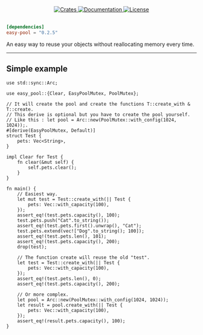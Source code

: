 <div align="center">
  <a href="https://crates.io/crates/easy-pool">
    <img src="https://img.shields.io/crates/v/easy-pool.svg"
    alt="Crates" />
  </a>
  <a href="https://docs.rs/easy-pool">
    <img src="https://docs.rs/easy-pool/badge.svg"
    alt="Documentation" />
  </a>
   <a href="https://github.com/netskillzgh/easy-pool#license">
    <img src="https://img.shields.io/badge/license-MIT-blue.svg"
    alt="License" />
  </a>
</div>

<br />

```toml
[dependencies]
easy-pool = "0.2.5"
```

An easy way to reuse your objects without reallocating memory every time.

<hr>

## Simple example

```rust, no_run
use std::sync::Arc;

use easy_pool::{Clear, EasyPoolMutex, PoolMutex};

// It will create the pool and create the functions T::create_with & T::create.
// This derive is optional but you have to create the pool yourself.
// Like this : let pool = Arc::new(PoolMutex::with_config(1024, 1024));.
#[derive(EasyPoolMutex, Default)]
struct Test {
    pets: Vec<String>,
}

impl Clear for Test {
    fn clear(&mut self) {
        self.pets.clear();
    }
}

fn main() {
    // Easiest way.
    let mut test = Test::create_with(|| Test {
        pets: Vec::with_capacity(100),
    });
    assert_eq!(test.pets.capacity(), 100);
    test.pets.push("Cat".to_string());
    assert_eq!(test.pets.first().unwrap(), "Cat");
    test.pets.extend(vec!["Dog".to_string(); 100]);
    assert_eq!(test.pets.len(), 101);
    assert_eq!(test.pets.capacity(), 200);
    drop(test);

    // The function create will reuse the old "test".
    let test = Test::create_with(|| Test {
        pets: Vec::with_capacity(100),
    });
    assert_eq!(test.pets.len(), 0);
    assert_eq!(test.pets.capacity(), 200);

    // Or more complex.
    let pool = Arc::new(PoolMutex::with_config(1024, 1024));
    let result = pool.create_with(|| Test {
        pets: Vec::with_capacity(100),
    });
    assert_eq!(result.pets.capacity(), 100);
}
```

